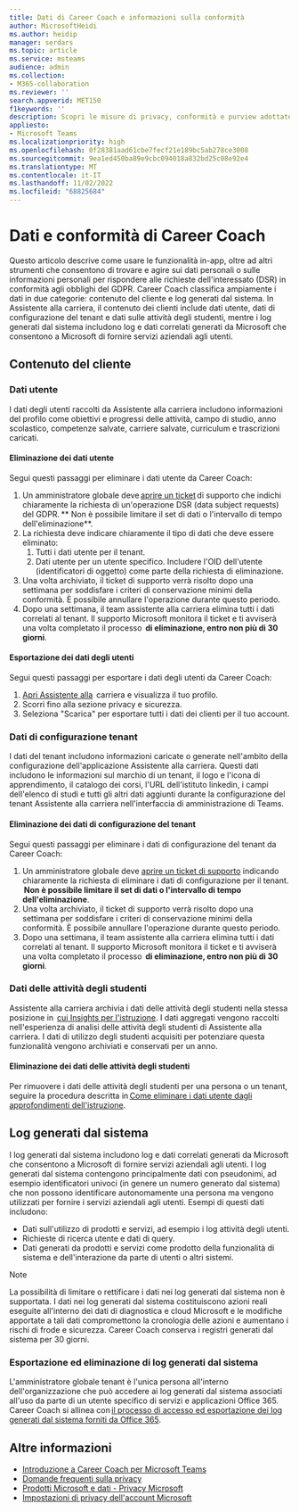 ```yaml
---
title: Dati di Career Coach e informazioni sulla conformità
author: MicrosoftHeidi
ms.author: heidip
manager: serdars
ms.topic: article
ms.service: msteams
audience: admin
ms.collection:
- M365-collaboration
ms.reviewer: ''
search.appverid: MET150
f1keywords: ''
description: Scopri le misure di privacy, conformità e purview adottate da Microsoft per quanto riguarda l'istruzione o l'Assistente alla carriera di EDU.
appliesto:
- Microsoft Teams
ms.localizationpriority: high
ms.openlocfilehash: 0f28381aad61cbe7fecf21e189bc5ab278ce3008
ms.sourcegitcommit: 9ea1ed450ba89e9cbc094018a832bd25c08e92e4
ms.translationtype: MT
ms.contentlocale: it-IT
ms.lasthandoff: 11/02/2022
ms.locfileid: "68825684"
---
```

# <a name="career-coach-data-and-compliance"></a>Dati e conformità di Career Coach

Questo articolo descrive come usare le funzionalità in-app, oltre ad altri strumenti che consentono di trovare e agire sui dati personali o sulle informazioni personali per rispondere alle richieste dell'interessato (DSR) in conformità agli obblighi del GDPR. Career Coach classifica ampiamente i dati in due categorie: contenuto del cliente e log generati dal sistema. In Assistente alla carriera, il contenuto dei clienti include dati utente, dati di configurazione del tenant e dati sulle attività degli studenti, mentre i log generati dal sistema includono log e dati correlati generati da Microsoft che consentono a Microsoft di fornire servizi aziendali agli utenti.

## <a name="customer-content"></a>Contenuto del cliente

### <a name="user-data"></a>Dati utente

I dati degli utenti raccolti da Assistente alla carriera includono informazioni del profilo come obiettivi e progressi delle attività, campo di studio, anno scolastico, competenze salvate, carriere salvate, curriculum e trascrizioni caricati.

#### <a name="deleting-user-data"></a>Eliminazione dei dati utente

Segui questi passaggi per eliminare i dati utente da Career Coach:

1. Un amministratore globale deve [aprire un ticket](https://edusupport.microsoft.com/support?product_id=career_coach) di supporto che indichi chiaramente la richiesta di un'operazione DSR (data subject requests) del GDPR. ** Non è possibile limitare il set di dati o l'intervallo di tempo dell'eliminazione**.
2. La richiesta deve indicare chiaramente il tipo di dati che deve essere eliminato:
    1. Tutti i dati utente per il tenant.
    2. Dati utente per un utente specifico. Includere l'OID dell'utente (identificatori di oggetto) come parte della richiesta di eliminazione.
3. Una volta archiviato, il ticket di supporto verrà risolto dopo una settimana per soddisfare i criteri di conservazione minimi della conformità. È possibile annullare l'operazione durante questo periodo.
4. Dopo una settimana, il team assistente alla carriera elimina tutti i dati correlati al tenant. Il supporto Microsoft monitora il ticket e ti avviserà una volta completato il processo  **di eliminazione, entro non più di 30 giorni**.

#### <a name="exporting-user-data"></a>Esportazione dei dati degli utenti

Segui questi passaggi per esportare i dati degli utenti da Career Coach:

1. [Apri Assistente alla](https://aka.ms/Career_Coach_App)  carriera e visualizza il tuo profilo.
1. Scorri fino alla sezione privacy e sicurezza.
1. Seleziona "Scarica" per esportare tutti i dati dei clienti per il tuo account.

### <a name="tenant-configuration-data"></a>Dati di configurazione tenant

I dati del tenant includono informazioni caricate o generate nell'ambito della configurazione dell'applicazione Assistente alla carriera. Questi dati includono le informazioni sul marchio di un tenant, il logo e l'icona di apprendimento, il catalogo dei corsi, l'URL dell'istituto linkedin, i campi dell'elenco di studi e tutti gli altri dati aggiunti durante la configurazione del tenant Assistente alla carriera nell'interfaccia di amministrazione di Teams.

#### <a name="deleting-tenant-configuration-data"></a>Eliminazione dei dati di configurazione del tenant

Segui questi passaggi per eliminare i dati di configurazione del tenant da Career Coach:

1. Un amministratore globale deve [aprire un ticket di supporto](https://edusupport.microsoft.com/support?product_id=career_coach) indicando chiaramente la richiesta di eliminare i dati di configurazione per il tenant.  **Non è possibile limitare il set di dati o l'intervallo di tempo dell'eliminazione**.
1. Una volta archiviato, il ticket di supporto verrà risolto dopo una settimana per soddisfare i criteri di conservazione minimi della conformità. È possibile annullare l'operazione durante questo periodo.
1. Dopo una settimana, il team assistente alla carriera elimina tutti i dati correlati al tenant. Il supporto Microsoft monitora il ticket e ti avviserà una volta completato il processo  **di eliminazione, entro non più di 30 giorni**.

### <a name="student-activity-data"></a>Dati delle attività degli studenti

Assistente alla carriera archivia i dati delle attività degli studenti nella stessa posizione in  [cui Insights per l'istruzione](class-insights.md). I dati aggregati vengono raccolti nell'esperienza di analisi delle attività degli studenti di Assistente alla carriera. I dati di utilizzo degli studenti acquisiti per potenziare questa funzionalità vengono archiviati e conservati per un anno.

#### <a name="deleting-student-activity-data"></a>Eliminazione dei dati delle attività degli studenti

Per rimuovere i dati delle attività degli studenti per una persona o un tenant, seguire la procedura descritta in [Come eliminare i dati utente dagli approfondimenti dell'istruzione](class-insights.md#how-to-delete-user-data-from-education-insights).

## <a name="system-generated-logs"></a>Log generati dal sistema

I log generati dal sistema includono log e dati correlati generati da Microsoft che consentono a Microsoft di fornire servizi aziendali agli utenti. I log generati dal sistema contengono principalmente dati con pseudonimi, ad esempio identificatori univoci (in genere un numero generato dal sistema) che non possono identificare autonomamente una persona ma vengono utilizzati per fornire i servizi aziendali agli utenti. Esempi di questi dati includono:

- Dati sull'utilizzo di prodotti e servizi, ad esempio i log attività degli utenti.
- Richieste di ricerca utente e dati di query.
- Dati generati da prodotti e servizi come prodotto della funzionalità di sistema e dell'interazione da parte di utenti o altri sistemi.

> [!NOTE]
> La possibilità di limitare o rettificare i dati nei log generati dal sistema non è supportata. I dati nei log generati dal sistema costituiscono azioni reali eseguite all'interno dei dati di diagnostica e cloud Microsoft e le modifiche apportate a tali dati compromettono la cronologia delle azioni e aumentano i rischi di frode e sicurezza. Career Coach conserva i registri generati dal sistema per 30 giorni.

### <a name="exporting-and-deleting-system-generated-logs"></a>Esportazione ed eliminazione di log generati dal sistema

L'amministratore globale tenant è l'unica persona all'interno dell'organizzazione che può accedere ai log generati dal sistema associati all'uso da parte di un utente specifico di servizi e applicazioni Office 365. Career Coach si allinea con [il processo di accesso ed esportazione dei log generati dal sistema forniti da Office 365](https://learn.microsoft.com/compliance/regulatory/gdpr-dsr-Office365#accessing-and-exporting-system-generated-logs).

## <a name="more-information"></a>Altre informazioni

- [Introduzione a Career Coach per Microsoft Teams](career-coach.md)
- [Domande frequenti sulla privacy](https://privacy.microsoft.com/faq)
- [Prodotti Microsoft e dati - Privacy Microsoft](https://privacy.microsoft.com/privacy-in-our-products)
- [Impostazioni di privacy dell'account Microsoft](https://account.microsoft.com/account/privacy?refd=privacy.microsoft.com&ru=https%3A%2F%2Faccount.microsoft.com%2Fprivacy%2F%3Frefd%3Dprivacy.microsoft.com&destrt=privacy-dashboard)
